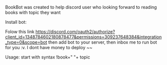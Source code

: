 BookBot was created to help discord user who looking forward to reading books with topic they want

Install bot: 

Folow this link https://discord.com/oauth2/authorize?client_id=1348784602180878477&permissions=309237648384&integration_type=0&scope=bot then add bot to your server, then inbox me to run bot for you :v. I dont have money to deploy ~~

Usage: start with syntax !book+" "+ topic
